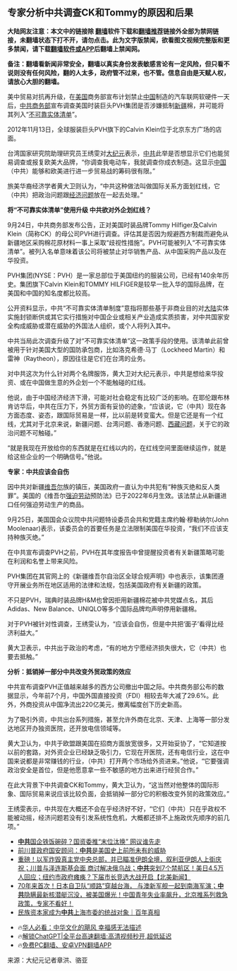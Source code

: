  <!-- 面包屑导航 --> <h2>专家分析中共调查CK和Tommy的原因和后果</h2> <p class="notice"><b>大陆网友注意：本文中的链接除 <a href="https://github.com/bannedbook/fanqiang" >翻墙</a>软件下载和<a href="https://github.com/killgcd/justmysocks/blob/master/README.md">翻墙推荐</a>链接外全部为禁网链接，未翻墙状态下打不开，请勿点击。此为文字版禁闻，欲看图文视频完整版和更多禁闻，请下载<a href="https://github.com/bannedbook/fanqiang">翻墙软件或APP</a>后翻墙上禁闻网。</p><p>备注：翻墙看新闻非常安全，翻墙以真实身份发表敏感言论有一定风险，但只看不说则没有任何风险，翻的人太多，政府管不过来，也不管。信息自由是天赋人权，请放心大胆的翻墙。</b></p>  <div class="entry"> <p>美中贸易对抗再升级，在<a href="https://www.bannedbook.org/bnews/tag/%e7%be%8e%e5%9b%bd/" class="st_tag internal_tag" rel="tag" title="标签 美国 下的日志">美国</a>商务部宣布计划禁止<span class='wp_keywordlink_affiliate'><a href="https://www.bannedbook.org/" title="中国" target="_blank">中国</a></span>制造的汽车联网软硬件一天后，<a href="https://www.bannedbook.org/bnews/tag/%E4%B8%AD%E5%85%B1%E5%95%86%E5%8A%A1%E9%83%A8/" class="st_tag internal_tag" rel="tag" title="标签 中共商务部 下的日志">中共商务部</a>宣布调查美国时装巨头PVH集团是否涉嫌抵制<a href="https://www.bannedbook.org/bnews/tag/%e6%96%b0%e7%96%86/" class="st_tag internal_tag" rel="tag" title="标签 新疆 下的日志">新疆</a>棉，并可能将其列入“<a href="https://www.bannedbook.org/bnews/tag/%E4%B8%8D%E5%8F%AF%E9%9D%A0%E5%AE%9E%E4%BD%93%E6%B8%85%E5%8D%95/" class="st_tag internal_tag" rel="tag" title="标签 不可靠实体清单 下的日志">不可靠实体清单</a>”。</p> <p>2012年11月13日，全球服装巨头PVH旗下的Calvin Klein位于北京东方广场的店面。</p> <p>台湾国家研究院助理研究员王绣雯对<span class='wp_keywordlink_affiliate'><a href="http://www.epochtimes.com/" title="大纪元" target="_blank">大纪元</a></span>表示，<a href="https://www.bannedbook.org/bnews/tag/%e4%b8%ad%e5%85%b1/" class="st_tag internal_tag" rel="tag" title="标签 中共 下的日志">中共</a>此举是否想显示它们也能贸易调查或报复欧美大品牌，“你调查我电动车，我就调查你成衣制造。这显示<a href="https://www.bannedbook.org/bnews/tag/%E4%B8%AD%E5%9B%BD/" class="st_tag internal_tag" rel="tag" title="标签 中国 下的日志">中国</a>（中共）能够和欧美进行进一步贸易战的筹码很有限。”</p> <p>旅美华裔经济学者黄大卫则认为，“中共这种做法叫做国际关系方面划红线，它（中共）把政治问题跟<a href="https://www.bannedbook.org/bnews/tag/%E7%BB%8F%E6%B5%8E%E9%97%AE%E9%A2%98/" class="st_tag internal_tag" rel="tag" title="标签 经济问题 下的日志">经济问题</a>放在一起去处理。”</p> <p><strong>将“不可靠实体清单”使用升级 中共欲对外企划红线？</strong></p> <p>9月24日，中共商务部发布公告，正对美国时装品牌Tommy Hilfiger及Calvin Klein（简称CK）的母公司PVH进行调查。评估其是否因为规避西方制裁而避免从新疆地区采购棉花原材料一事上采取“歧视性措施”。PVH可能被列入“不可靠实体清单”。被列入名单意味着该公司将被禁止对华销售产品、从中国采购产品以及在华投资。</p>  <p>PVH集团(NYSE：PVH）是一家总部位于美国纽约的服装公司，已经有140余年历史。集团旗下Calvin Klein和TOMMY HILFIGER是较早一批入华的国际品牌，在美国和中国的知名度都比较高。</p> <p>公开资料显示，中共“不可靠实体清单制度”意指将那些基于非商业目的对<span class='wp_keywordlink_affiliate'><a href="https://www.bannedbook.org/" title="大陆" target="_blank">大陆</a></span>实体实施封锁断供或其它实行措施对中国企业或相关产业造成实质损害，对中共国家安全构成威胁或潜在威胁的外国法人组织，或个人将列入其中。</p> <p>中共当局此次调查升级了对“不可靠实体清单”这一政策手段的使用。该清单此前曾被用于针对美国大型的国防承包商，比如洛克希德‧马丁（Lockheed Martin）和雷神（Raytheon），原因往往是它们在台湾的业务。</p> <p>对中共这次为什么针对两个名牌服饰，黄大卫对大纪元表示，中共是想给来华投资、或在中国做生意的外企划一个不能触碰的红线。</p> <p>他说，由于中国经济经济下滑，可能对社会稳定有比较广泛的影响。在耶伦跟布林肯访华后，中共在压力下，外贸方面有妥协的迹象，“应该说，它（中共）现在各方面态度、姿态，跟国际贸易是一样，比以前是转变蛮大。但是它还是有一个红线，尤其对于北京来说，新疆问题、台湾问题、香港问题、<span class='wp_keywordlink'><a href="https://www.bannedbook.org/forum22/" title="自由西藏论坛 西藏人权论坛 西藏问题" target="_blank">西藏问题</a></span>，关于它的政治问题不可触碰。”</p> <p>“就是我现在开放给你的东西就是在红线以内的，在红线空间里面继续运作，就是给这些企业的一个明确信号。”他说。</p>  <p><strong>专家：中共应该会自伤</strong></p> <p>因中共对新疆<a href="https://www.bannedbook.org/bnews/tag/%E7%BB%B4%E5%90%BE%E5%B0%94/" class="st_tag internal_tag" rel="tag" title="标签 维吾尔 下的日志">维吾尔</a>族的镇压，美国政府一直认为中共犯有“种族灭绝和反人类罪”。美国的《维吾尔<a href="https://www.bannedbook.org/bnews/tag/%E5%BC%BA%E8%BF%AB%E5%8A%B3%E5%8A%A8/" class="st_tag internal_tag" rel="tag" title="标签 强迫劳动 下的日志">强迫劳动</a>预防法》已于2022年6月生效。该法禁止从新疆进口任何强迫劳动生产的商品。</p> <p>9月25日，美国国会众议院中共问题特设委员会共和党籍主席约翰‧穆勒纳尔(John Moolenaar)表示，该委员会的首要任务是立法限制美国在华投资，“我们不应该支持种族灭绝。”</p> <p>在中共宣布调查PVH之前，PVH在其年度报告中曾提醒投资者有关新疆策略可能在利润和名誉上带来风险。</p> <p>PVH集团在其官网上的《新疆维吾尔自治区全球合规声明》中也表示，该集团遵守开展业务所在地区适用的法律和法规，包括美国政府有关新疆的政策。</p> <p>不只是PVH，瑞典时装品牌H&amp;M也曾因拒用新疆棉花被中共党媒点名，其后Adidas、New Balance、UNIQLO等多个国际品牌均声明停用新疆棉。</p>  <p>对于PVH被针对性调查，王绣雯认为，“应该会自伤，但是中共把‘面子’看得比经济利益大。”</p> <p>黄大卫表示，中共出于政治的考虑，“有的地方宁愿经济损失很大，它（中共）也要去抵触。”</p> <p><strong>分析：抵销掉一部分中共改变外贸政策的效应</strong></p> <p>中共宣布调查PVH正值越来越多的西方公司撤出中国之际。中共商务部公布的数据显示，今年前7个月，中国外国直接投资（FDI）相较去年大减了29.6%。此外，外商投资从中国净流出220亿美元，撤离幅度创下历史新高。</p> <p>为了吸引外资，中共出台系列措施，甚至允许外商在北京、天津、上海等一部分发达地区开办独资医院，还开放电信领域等。</p> <p>黄大卫认为，中共于欧盟跟美国在招商方面放宽很多，又开始妥协了，“它知道按以前的套路，对外资企业已经缺乏吸引力，它现在开医院，还有电信行业，这在中国来说都是非常赚钱的行业，（中共）打开两个市场给外资进来。”他说，“它要强调政治安全是首位，但是他愿意拿一些不敏感的地方出来进行经贸合作。”</p>  <p>在此大背景下中共调查CK和Tommy，黄大卫认为，“这当然对他整体的国际形象、国际贸易来说应该比较负面，会抵销掉一部分它的积极改变外贸的政策效应。”</p> <p>王绣雯表示，中共现在大概还不会在乎经济好不好，“它们（中共）只在乎政权不能被动摇，经济问题若没有引发系统性危机，大概都还排不上施政优先顺序的前几项。”</p> <!--<div id="taboola-mid-1"></div>--><ul class='op-related-articles' title='相关阅读'> <li><a href='https://www.bannedbook.org/bnews/cbnews/20240928/2094905.html' target='_blank'><b>中共</b>国企铁饭碗碎？国资委推“末位汰换” 网议谁先走</a></li> <li><a href='https://www.bannedbook.org/bnews/ccpdope/20240928/2094868.html' target='_blank'>前川普政府国安顾问：<b>中共</b>是美国史上前所未有的威胁</a></li> <li><a href='https://www.bannedbook.org/bnews/bannedvideo/20240928/2094865.html' target='_blank'>重磅！以军炸毁真主党中央总部，并已瞄准伊朗全境，叙利亚伊朗人上街庆祝；川普与泽连斯基会面 商讨解决俄乌战；<b>中共</b>突划7个禁航区！美日4.5万人回应；纽约市政府瘫痪？下届市长竞选大战开启【北美新闻】</a></li> <li><a href='https://www.bannedbook.org/bnews/bannedvideo/20240928/2094832.html' target='_blank'>70年来首次！日本自卫队“顺路”穿越台海， 与澳新军舰一起到南海军演；<b>中共</b>隐瞒最新核潜艇沉没，被美国爆光！中国青年失业率飙升，北京推系列救急政策，专家不看好！</a></li> <li><a href='https://www.bannedbook.org/bnews/sohnews/20240928/2094830.html' target='_blank'>民族资本家成为<b>中共</b>上海市委的统战对象｜百年真相</a></li> </ul> <ul class="texttj"> <!--<li>🔥<a href="https://www.bannedbook.org/bnews/ssgc/20230219/1850782.html" target="_blank">法国犹太老板：神告诉我们，只有一位中国人能救人类</a></li>--> <li>🔥<a href="https://www.bannedbook.org/bnews/comments/20220220/1694796.html" target="_blank">华人必看：中华文化的飓风 幸福感无法描述</a></li> <li>🔥<a href="https://github.com/bannedbook/fanqiang/wiki/V2ray%E6%9C%BA%E5%9C%BA" target="_blank">解锁ChatGPT|全平台高速翻墙:高清视频秒开,超低延迟</a></li> <li>🔥<a href="https://github.com/bannedbook/fanqiang/wiki/%E7%A6%81%E9%97%BB%E7%BD%91%E5%AE%89%E5%8D%93%E7%BF%BB%E5%A2%99%E6%96%B0%E9%97%BBAPP" target="_blank">免费PC翻墙、安卓VPN翻墙APP</a></li> </ul><p class="src-info">来源：大纪元记者章洪、骆亚 </p><a name='sharetosocial'></a> <div style="margin-bottom:5px;padding-bottom:5px;clear:both"> <div id="archive-pix-1" class="banner-ads"> <!-- AuctionX Display platform tag START --> <div id="27602x728x90x621x_ADSLOT1" clicktrack="%%CLICK_URL_ESC%%"></div>  <!-- AuctionX Display platform tag END --> </div> <div id="archive-pix-2" class="banner-ads"> <!-- AuctionX Display platform tag START --> <div id="27556x300x250x621x_ADSLOT1" clicktrack="%%CLICK_URL_ESC%%" style="margin:0 auto;text-align:center"></div>  <!-- AuctionX Display platform tag END --> </div> </div>  <div id="archive-pix-1" class="banner-ads"> <!-- AuctionX Display platform tag START --> <div id="27603x728x90x621x_ADSLOT1" clicktrack="%%CLICK_URL_ESC%%"></div>  <!-- AuctionX Display platform tag END --> </div> </div><!--END ENTRY--> 